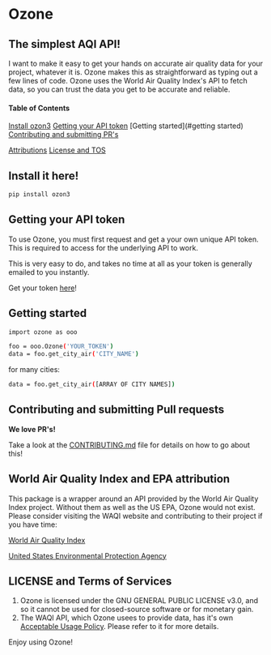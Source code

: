 # Ozone

## The simplest AQI API!

I want to make it easy to get your hands on accurate air quality data for your project, whatever it is. Ozone makes this as straightforward as typing out a few lines of code. Ozone uses the World Air Quality Index's API to fetch data, so you can trust the data you get to be accurate and reliable.

#### Table of Contents

[Install ozon3](#install-it-here)
[Getting your API token](#getting-your-api-token)
[Getting started](#getting started)
[Contributing and submitting PR's](#contributing-and-submitting-pull-requests)

[Attributions](#World-Air-Quality-Index-and-EPA-attribution)
[License and TOS](#license-and-terms-of-service)

## Install it here!

```sh
pip install ozon3
```

## Getting your API token

To use Ozone, you must first request and get a your own unique API token. This is required to access for the underlying API to work.

This is very easy to do, and takes no time at all as your token is generally emailed to you instantly.

Get your token [here](https://aqicn.org/data-platform/token/#/)!

## Getting started

```sh
import ozone as ooo

foo = ooo.Ozone('YOUR_TOKEN')
data = foo.get_city_air('CITY_NAME')
```

for many cities:

```sh
data = foo.get_city_air([ARRAY OF CITY NAMES])
```

## Contributing and submitting Pull requests

**We love PR's!**

Take a look at the [CONTRIBUTING.md](https://github.com/Milind220/Ozone/blob/main/CONTRIBUTING.md) file for details on how to go about this!


## World Air Quality Index and EPA attribution

This package is a wrapper around an API provided by the World Air Quality Index project. Without them as well as the US EPA, Ozone would not exist. Please consider visiting the WAQI website and contributing to their project if you have time:

[World Air Quality Index](https://aqicn.org/contact/)

[United States Environmental Protection Agency](https://www.google.com/url?sa=t&rct=j&q=&esrc=s&source=web&cd=&cad=rja&uact=8&ved=2ahUKEwiBwZWSyYv2AhVkkNgFHaqsCWAQjBB6BAgaEAE&url=https%3A%2F%2Fwww.epa.gov%2Faboutepa&usg=AOvVaw2WGGvbn5P-QCjOB57cEcm5)

## LICENSE and Terms of Services

1. Ozone is licensed under the GNU GENERAL PUBLIC LICENSE v3.0, and so it cannot be used for closed-source software or for monetary gain.
2. The WAQI API, which Ozone usees to provide data, has it's own [Acceptable Usage Policy](https://aqicn.org/api/tos/). Please refer to it for more details.

Enjoy using Ozone!

